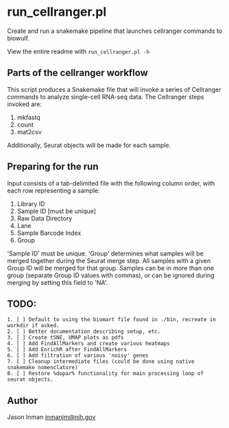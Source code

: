 # run_cellranger.pl

Create and run a snakemake pipeline that launches cellranger commands to biowulf.

View the entire readme with `run_cellranger.pl -h`

## Parts of the cellranger workflow

This script produces a Snakemake file that will invoke a series of Cellranger
commands to analyze single-cell RNA-seq data.  The Cellranger steps invoked are:

 1. mkfastq
 2. count
 3. mat2csv

Additionally, Seurat objects will be made for each sample.

## Preparing for the run

Input consists of a tab-delimited file with the following column order, with each
row representing a sample:

 1. Library ID
 2. Sample ID [must be unique]
 3. Raw Data Directory
 4. Lane
 5. Sample Barcode Index
 6. Group 

'Sample ID' must be unique.
'Group' determines what samples will be merged together during the Seurat merge 
step.  All samples with a given Group ID will be merged for that group.  Samples 
can be in more than one group (separate Group ID values with commas), or can be
ignored during merging by setting this field to 'NA'.

## TODO:

	1. [ ] Default to using the biomart file found in ./bin, recreate in workdir if asked.
	2. [ ] Better documentation describing setup, etc.
	3. [ ] Create tSNE, UMAP plots as pdfs
	4. [ ] Add FindAllMarkers and create various heatmaps
	5. [ ] Add EnrichR after FindAllMarkers
	6. [ ] Add filtration of various 'noisy' genes
	7. [ ] Cleanup intermediate files (could be done using native snakemake nomenclature)
	8. [ ] Restore %dopar% functionality for main processing loop of seurat objects.

## Author

  Jason Inman
  inmanjm@nih.gov

